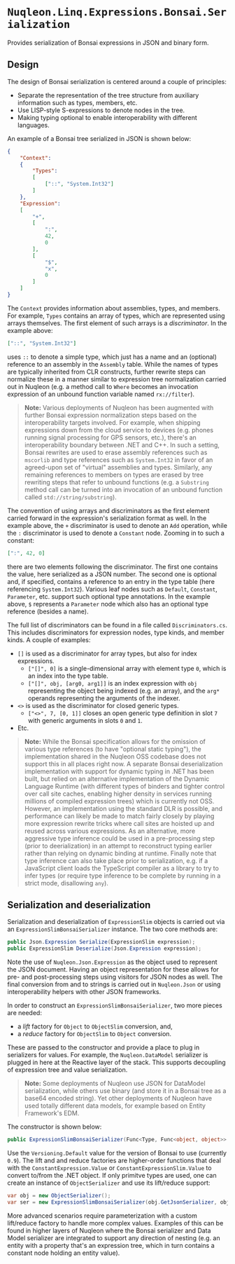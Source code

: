 # `Nuqleon.Linq.Expressions.Bonsai.Serialization`

Provides serialization of Bonsai expressions in JSON and binary form.

## Design

The design of Bonsai serialization is centered around a couple of principles:

* Separate the representation of the tree structure from auxiliary information such as types, members, etc.
* Use LISP-style S-expressions to denote nodes in the tree.
* Making typing optional to enable interoperability with different languages.

An example of a Bonsai tree serialized in JSON is shown below:

```json
{
    "Context":
    {
        "Types":
        [
            ["::", "System.Int32"]
        ]
    },
    "Expression":
    [
        "+",
        [
            ":",
            42,
            0
        ],
        [
            "$",
            "x",
            0
        ]
    ]
}
```

The `Context` provides information about assemblies, types, and members. For example, `Types` contains an array of types, which are represented using arrays themselves. The first element of such arrays is a *discriminator*. In the example above:

```json
["::", "System.Int32"]
```

uses `::` to denote a simple type, which just has a name and an (optional) reference to an assembly in the `Assembly` table. While the names of types are typically inherited from CLR constructs, further rewrite steps can normalize these in a manner similar to expression tree normalization carried out in Nuqleon (e.g. a method call to `Where` becomes an invocation expression of an unbound function variable named `rx://filter`).

> **Note:** Various deployments of Nuqleon has been augmented with further Bonsai expression normalization steps based on the interoperability targets involved. For example, when shipping expressions down from the cloud service to devices (e.g. phones running signal processing for GPS sensors, etc.), there's an interoperability boundary between .NET and C++. In such a setting, Bonsai rewrites are used to erase assembly references such as `mscorlib` and type references such as `System.Int32` in favor of an agreed-upon set of "virtual" assemblies and types. Similarly, any remaining references to members on types are erased by tree rewriting steps that refer to unbound functions (e.g. a `Substring` method call can be turned into an invocation of an unbound function called `std://string/substring`).

The convention of using arrays and discriminators as the first element carried forward in the expression's serialization format as well. In the example above, the `+` discriminator is used to denote an `Add` operation, while the `:` discriminator is used to denote a `Constant` node. Zooming in to such a constant:

```json
[":", 42, 0]
```

there are two elements following the discriminator. The first one contains the value, here serialized as a JSON number. The second one is optional and, if specified, contains a reference to an entry in the type table (here referencing `System.Int32`). Various leaf nodes such as `Default`, `Constant`, `Parameter`, etc. support such optional type annotations. In the example above, `$` represents a `Parameter` node which also has an optional type reference (besides a name).

The full list of discriminators can be found in a file called `Discriminators.cs`. This includes discriminators for expression nodes, type kinds, and member kinds. A couple of examples:

* `[]` is used as a discriminator for array types, but also for index expressions.
  - `["[]", 0]` is a single-dimensional array with element type `0`, which is an index into the type table.
  - `["[]", obj, [arg0, arg1]]` is an index expression with `obj` representing the object being indexed (e.g. an array), and the `arg*` operands representing the arguments of the indexer.
* `<>` is used as the discriminator for closed generic types.
  - `["<>", 7, [0, 1]]` closes an open generic type definition in slot `7` with generic arguments in slots `0` and `1`.
* Etc.

> **Note:** While the Bonsai specification allows for the omission of various type references (to have "optional static typing"), the implementation shared in the Nuqleon OSS codebase does not support this in all places right now. A separate Bonsai deserialization implementation with support for dynamic typing in .NET has been built, but relied on an alternative implementation of the Dynamic Language Runtime (with different types of binders and tighter control over call site caches, enabling higher density in services running millions of compiled expression trees) which is currently not OSS. However, an implementation using the standard DLR is possible, and performance can likely be made to match fairly closely by playing more expression rewrite tricks where call sites are hoisted up and reused across various expressions. As an alternative, more aggressive type inference could be used in a pre-processing step (prior to deerialization) in an attempt to reconstruct typing earlier rather than relying on dynamic binding at runtime. Finally note that type inference can also take place prior to serialization, e.g. if a JavaScript client loads the TypeScript compiler as a library to try to infer types (or require type inference to be complete by running in a strict mode, disallowing `any`).

## Serialization and deserialization

Serialization and deserialization of `ExpressionSlim` objects is carried out via an `ExpressionSlimBonsaiSerializer` instance. The two core methods are:

```csharp
public Json.Expression Serialize(ExpressionSlim expression);
public ExpressionSlim Deserialize(Json.Expression expression);
```

Note the use of `Nuqleon.Json.Expression` as the object used to represent the JSON document. Having an object representation for these allows for pre- and post-processing steps using visitors for JSON nodes as well. The final conversion from and to strings is carried out in `Nuqleon.Json` or using interoperability helpers with other JSON frameworks.

In order to construct an `ExpressionSlimBonsaiSerializer`, two more pieces are needed:

* a *lift* factory for `Object` to `ObjectSlim` conversion, and,
* a *reduce* factory for `ObjectSlim` to `Object` conversion.

These are passed to the constructor and provide a place to plug in serializers for values. For example, the `Nuqleon.DataModel` serializer is plugged in here at the Reactive layer of the stack. This supports decoupling of expression tree and value serialization.

> **Note:** Some deployments of Nuqleon use JSON for DataModel serialization, while others use binary (and store it in a Bonsai tree as a base64 encoded string). Yet other deployments of Nuqleon have used totally different data models, for example based on Entity Framework's EDM.

The constructor is shown below:

```csharp
public ExpressionSlimBonsaiSerializer(Func<Type, Func<object, object>> liftFactory, Func<Type, Func<object, object>> reduceFactory, Version version)
```

Use the `Versioning.Default` value for the version of Bonsai to use (currently `0.9`). The lift and and reduce factories are higher-order functions that deal with the `ConstantExpression.Value` or `ConstantExpressionSlim.Value` to convert to/from the .NET object. If only primitve types are used, one can create an instance of `ObjectSerializer` and use its lift/reduce support:

```csharp
var obj = new ObjectSerializer();
var ser = new ExpressionSlimBonsaiSerializer(obj.GetJsonSerializer, obj.GetJsonDeserializer, Versioning.Default);
```

More advanced scenarios require parameterization with a custom lift/reduce factory to handle more complex values. Examples of this can be found in higher layers of Nuqleon where the Bonsai serializer and Data Model serializer are integrated to support any direction of nesting (e.g. an entity with a property that's an expression tree, which in turn contains a constant node holding an entity value).
